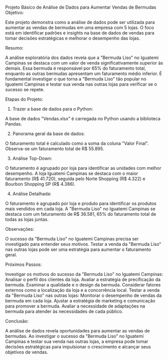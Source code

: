 Projeto Básico de Análise de Dados para Aumentar Vendas de Bermudas
Objetivo:

Este projeto demonstra como a análise de dados pode ser utilizada para aumentar as vendas de bermudas em uma empresa com 5 lojas. O foco está em identificar padrões e insights na base de dados de vendas para tomar decisões estratégicas e melhorar o desempenho das lojas.

Resumo:

A análise exploratória dos dados revela que a "Bermuda Liso" no Iguatemi Campinas se destaca com um valor de venda significativamente superior às demais.
Essa bermuda é responsável por 65% do faturamento total, enquanto as outras bermudas apresentam um faturamento médio inferior.
É fundamental investigar o que torna a "Bermuda Liso" tão popular no Iguatemi Campinas e testar sua venda nas outras lojas para verificar se o sucesso se repete.

Etapas do Projeto:

1. Trazer a base de dados para o Python:

A base de dados "Vendas.xlsx" é carregada no Python usando a biblioteca Pandas.

2. Panorama geral da base de dados:

O faturamento total é calculado como a soma da coluna "Valor Final".
Observa-se um faturamento total de R$ 55.895.

3. Análise Top-Down:

O faturamento é agrupado por loja para identificar as unidades com melhor desempenho.
A loja Iguatemi Campinas se destaca com o maior faturamento (R$ 41.720), seguida pelo Norte Shopping (R$ 4.322) e Bourbon Shopping SP (R$ 4.386).

4. Análise Detalhada:

O faturamento é agrupado por loja e produto para identificar os produtos mais vendidos em cada loja.
A "Bermuda Liso" no Iguatemi Campinas se destaca com um faturamento de R$ 36.581, 65% do faturamento total de todas as lojas juntas.

Observações:

O sucesso da "Bermuda Liso" no Iguatemi Campinas precisa ser investigado para entender seus motivos.
Testar a venda da "Bermuda Liso" nas outras lojas pode ser uma estratégia para aumentar o faturamento geral.

Próximos Passos:

Investigar os motivos do sucesso da "Bermuda Liso" no Iguatemi Campinas:
Analisar o perfil dos clientes da loja.
Avaliar a estratégia de precificação da bermuda.
Examinar a qualidade e o design da bermuda.
Considerar fatores externos como a localização da loja e a concorrência local.
Testar a venda da "Bermuda Liso" nas outras lojas:
Monitorar o desempenho de vendas da bermuda em cada loja.
Ajustar a estratégia de marketing e comunicação para promover a bermuda.
Avaliar a necessidade de adaptações na bermuda para atender às necessidades de cada público.

Conclusão:

A análise de dados revela oportunidades para aumentar as vendas de bermudas. Ao investigar o sucesso da "Bermuda Liso" no Iguatemi Campinas e testar sua venda nas outras lojas, a empresa pode tomar decisões estratégicas para impulsionar o crescimento e alcançar seus objetivos de vendas.
